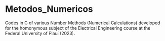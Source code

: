 # Metodos_Numericos
 Codes in C of various Number Methods (Numerical Calculations) developed for the homonymous subject of the Electrical Engineering course at the Federal University of Piauí (2023).
